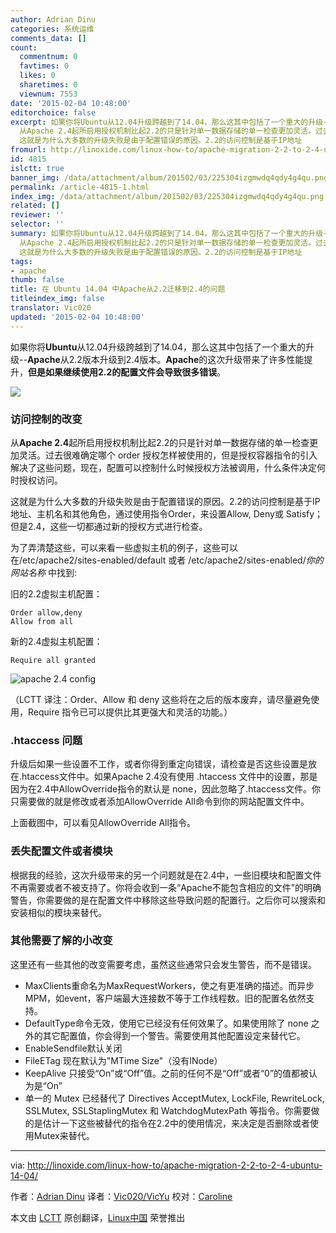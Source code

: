 ```yaml
---
author: Adrian Dinu
categories: 系统运维
comments_data: []
count:
  commentnum: 0
  favtimes: 0
  likes: 0
  sharetimes: 0
  viewnum: 7553
date: '2015-02-04 10:48:00'
editorchoice: false
excerpt: 如果你将Ubuntu从12.04升级跨越到了14.04，那么这其中包括了一个重大的升级--Apache从2.2版本升级到2.4版本。Apache的这次升级带来了许多性能提升，但是如果继续使用2.2的配置文件会导致很多错误。  访问控制的改变
  从Apache 2.4起所启用授权机制比起2.2的只是针对单一数据存储的单一检查更加灵活。过去很难确定哪个 order 授权怎样被使用的，但是授权容器指令的引入解决了这些问题，现在，配置可以控制什么时候授权方法被调用，什么条件决定何时授权访问。
  这就是为什么大多数的升级失败是由于配置错误的原因。2.2的访问控制是基于IP地址
fromurl: http://linoxide.com/linux-how-to/apache-migration-2-2-to-2-4-ubuntu-14-04/
id: 4815
islctt: true
banner_img: /data/attachment/album/201502/03/225304izgmwdq4qdy4g4qu.png
permalink: /article-4815-1.html
index_img: /data/attachment/album/201502/03/225304izgmwdq4qdy4g4qu.png.thumb.jpg
related: []
reviewer: ''
selector: ''
summary: 如果你将Ubuntu从12.04升级跨越到了14.04，那么这其中包括了一个重大的升级--Apache从2.2版本升级到2.4版本。Apache的这次升级带来了许多性能提升，但是如果继续使用2.2的配置文件会导致很多错误。  访问控制的改变
  从Apache 2.4起所启用授权机制比起2.2的只是针对单一数据存储的单一检查更加灵活。过去很难确定哪个 order 授权怎样被使用的，但是授权容器指令的引入解决了这些问题，现在，配置可以控制什么时候授权方法被调用，什么条件决定何时授权访问。
  这就是为什么大多数的升级失败是由于配置错误的原因。2.2的访问控制是基于IP地址
tags:
- apache
thumb: false
title: 在 Ubuntu 14.04 中Apache从2.2迁移到2.4的问题
titleindex_img: false
translator: Vic020
updated: '2015-02-04 10:48:00'
---
```


如果你将**Ubuntu**从12.04升级跨越到了14.04，那么这其中包括了一个重大的升级--**Apache**从2.2版本升级到2.4版本。**Apache**的这次升级带来了许多性能提升，**但是如果继续使用2.2的配置文件会导致很多错误**。


![](/data/attachment/album/201502/03/225304izgmwdq4qdy4g4qu.png)


### 访问控制的改变


从**Apache 2.4**起所启用授权机制比起2.2的只是针对单一数据存储的单一检查更加灵活。过去很难确定哪个 order 授权怎样被使用的，但是授权容器指令的引入解决了这些问题，现在，配置可以控制什么时候授权方法被调用，什么条件决定何时授权访问。


这就是为什么大多数的升级失败是由于配置错误的原因。2.2的访问控制是基于IP地址、主机名和其他角色，通过使用指令Order，来设置Allow, Deny或 Satisfy；但是2.4，这些一切都通过新的授权方式进行检查。


为了弄清楚这些，可以来看一些虚拟主机的例子，这些可以在/etc/apache2/sites-enabled/default 或者 /etc/apache2/sites-enabled/*你的网站名称* 中找到:


旧的2.2虚拟主机配置：



```
Order allow,deny
Allow from all

```

新的2.4虚拟主机配置：



```
Require all granted

```

![apache 2.4 config](/data/attachment/album/201502/03/225307q25723vqcmi244pm.jpg)


（LCTT 译注：Order、Allow 和 deny 这些将在之后的版本废弃，请尽量避免使用，Require 指令已可以提供比其更强大和灵活的功能。）


### .htaccess 问题


升级后如果一些设置不工作，或者你得到重定向错误，请检查是否这些设置是放在.htaccess文件中。如果Apache 2.4没有使用 .htaccess 文件中的设置，那是因为在2.4中AllowOverride指令的默认是 none，因此忽略了.htaccess文件。你只需要做的就是修改或者添加AllowOverride All命令到你的网站配置文件中。


上面截图中，可以看见AllowOverride All指令。


### 丢失配置文件或者模块


根据我的经验，这次升级带来的另一个问题就是在2.4中，一些旧模块和配置文件不再需要或者不被支持了。你将会收到一条“Apache不能包含相应的文件”的明确警告，你需要做的是在配置文件中移除这些导致问题的配置行。之后你可以搜索和安装相似的模块来替代。


### 其他需要了解的小改变


这里还有一些其他的改变需要考虑，虽然这些通常只会发生警告，而不是错误。


* MaxClients重命名为MaxRequestWorkers，使之有更准确的描述。而异步MPM，如event，客户端最大连接数不等于工作线程数。旧的配置名依然支持。
* DefaultType命令无效，使用它已经没有任何效果了。如果使用除了 none 之外的其它配置值，你会得到一个警告。需要使用其他配置设定来替代它。
* EnableSendfile默认关闭
* FileETag 现在默认为"MTime Size"（没有INode）
* KeepAlive 只接受“On”或“Off”值。之前的任何不是“Off”或者“0”的值都被认为是“On”
* 单一的 Mutex 已经替代了 Directives AcceptMutex, LockFile, RewriteLock, SSLMutex, SSLStaplingMutex 和 WatchdogMutexPath 等指令。你需要做的是估计一下这些被替代的指令在2.2中的使用情况，来决定是否删除或者使用Mutex来替代。




---


via: <http://linoxide.com/linux-how-to/apache-migration-2-2-to-2-4-ubuntu-14-04/>


作者：[Adrian Dinu](http://linoxide.com/author/adriand/) 译者：[Vic020/VicYu](http://vicyu.net) 校对：[Caroline](https://github.com/carolinewuyan)


本文由 [LCTT](https://github.com/LCTT/TranslateProject) 原创翻译，[Linux中国](http://linux.cn/) 荣誉推出